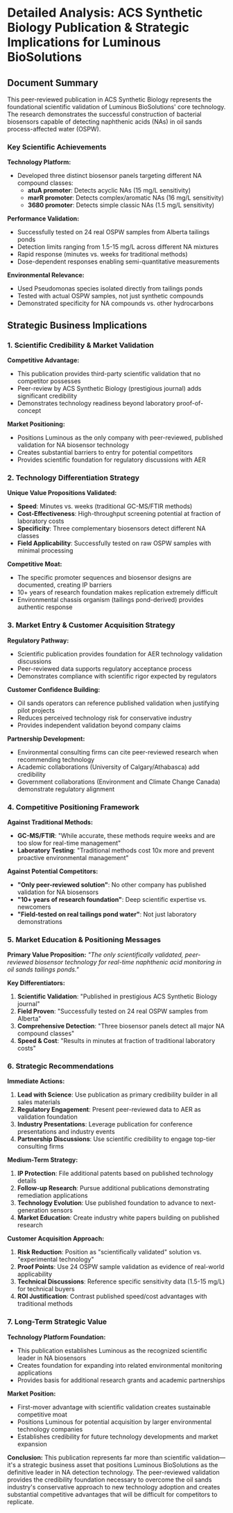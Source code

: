 # Detailed Analysis: ACS Synthetic Biology Publication & Strategic Implications for Luminous BioSolutions

## Document Summary
This peer-reviewed publication in ACS Synthetic Biology represents the foundational scientific validation of Luminous BioSolutions' core technology. The research demonstrates the successful construction of bacterial biosensors capable of detecting naphthenic acids (NAs) in oil sands process-affected water (OSPW).

### Key Scientific Achievements

**Technology Platform:**
- Developed three distinct biosensor panels targeting different NA compound classes:
    - **atuA promoter**: Detects acyclic NAs (15 mg/L sensitivity)
    - **marR promoter**: Detects complex/aromatic NAs (16 mg/L sensitivity)
    - **3680 promoter**: Detects simple classic NAs (1.5 mg/L sensitivity)

**Performance Validation:**
- Successfully tested on 24 real OSPW samples from Alberta tailings ponds
- Detection limits ranging from 1.5-15 mg/L across different NA mixtures
- Rapid response (minutes vs. weeks for traditional methods)
- Dose-dependent responses enabling semi-quantitative measurements

**Environmental Relevance:**
- Used Pseudomonas species isolated directly from tailings ponds
- Tested with actual OSPW samples, not just synthetic compounds
- Demonstrated specificity for NA compounds vs. other hydrocarbons
## Strategic Business Implications

### 1. **Scientific Credibility & Market Validation**

**Competitive Advantage:**
- This publication provides third-party scientific validation that no competitor possesses
- Peer-review by ACS Synthetic Biology (prestigious journal) adds significant credibility
- Demonstrates technology readiness beyond laboratory proof-of-concept

**Market Positioning:**
- Positions Luminous as the only company with peer-reviewed, published validation for NA biosensor technology
- Creates substantial barriers to entry for potential competitors
- Provides scientific foundation for regulatory discussions with AER

### 2. **Technology Differentiation Strategy**

**Unique Value Propositions Validated:**
- **Speed**: Minutes vs. weeks (traditional GC-MS/FTIR methods)
- **Cost-Effectiveness**: High-throughput screening potential at fraction of laboratory costs
- **Specificity**: Three complementary biosensors detect different NA classes
- **Field Applicability**: Successfully tested on raw OSPW samples with minimal processing

**Competitive Moat:**
- The specific promoter sequences and biosensor designs are documented, creating IP barriers
- 10+ years of research foundation makes replication extremely difficult
- Environmental chassis organism (tailings pond-derived) provides authentic response

### 3. **Market Entry & Customer Acquisition Strategy**

**Regulatory Pathway:**
- Scientific publication provides foundation for AER technology validation discussions
- Peer-reviewed data supports regulatory acceptance process
- Demonstrates compliance with scientific rigor expected by regulators

**Customer Confidence Building:**
- Oil sands operators can reference published validation when justifying pilot projects
- Reduces perceived technology risk for conservative industry
- Provides independent validation beyond company claims

**Partnership Development:**
- Environmental consulting firms can cite peer-reviewed research when recommending technology
- Academic collaborations (University of Calgary/Athabasca) add credibility
- Government collaborations (Environment and Climate Change Canada) demonstrate regulatory alignment

### 4. **Competitive Positioning Framework**

**Against Traditional Methods:**
- **GC-MS/FTIR**: "While accurate, these methods require weeks and are too slow for real-time management"
- **Laboratory Testing**: "Traditional methods cost 10x more and prevent proactive environmental management"

**Against Potential Competitors:**
- **"Only peer-reviewed solution"**: No other company has published validation for NA biosensors
- **"10+ years of research foundation"**: Deep scientific expertise vs. newcomers
- **"Field-tested on real tailings pond water"**: Not just laboratory demonstrations

### 5. **Market Education & Positioning Messages**

**Primary Value Proposition:** _"The only scientifically validated, peer-reviewed biosensor technology for real-time naphthenic acid monitoring in oil sands tailings ponds."_

**Key Differentiators:**
1. **Scientific Validation**: "Published in prestigious ACS Synthetic Biology journal"
2. **Field Proven**: "Successfully tested on 24 real OSPW samples from Alberta"
3. **Comprehensive Detection**: "Three biosensor panels detect all major NA compound classes"
4. **Speed & Cost**: "Results in minutes at fraction of traditional laboratory costs"

### 6. **Strategic Recommendations**

**Immediate Actions:**
1. **Lead with Science**: Use publication as primary credibility builder in all sales materials
2. **Regulatory Engagement**: Present peer-reviewed data to AER as validation foundation
3. **Industry Presentations**: Leverage publication for conference presentations and industry events
4. **Partnership Discussions**: Use scientific credibility to engage top-tier consulting firms

**Medium-Term Strategy:**
1. **IP Protection**: File additional patents based on published technology details
2. **Follow-up Research**: Pursue additional publications demonstrating remediation applications
3. **Technology Evolution**: Use published foundation to advance to next-generation sensors
4. **Market Education**: Create industry white papers building on published research

**Customer Acquisition Approach:**
1. **Risk Reduction**: Position as "scientifically validated" solution vs. "experimental technology"
2. **Proof Points**: Use 24 OSPW sample validation as evidence of real-world applicability
3. **Technical Discussions**: Reference specific sensitivity data (1.5-15 mg/L) for technical buyers
4. **ROI Justification**: Contrast published speed/cost advantages with traditional methods

### 7. **Long-Term Strategic Value**

**Technology Platform Foundation:**
- This publication establishes Luminous as the recognized scientific leader in NA biosensors
- Creates foundation for expanding into related environmental monitoring applications
- Provides basis for additional research grants and academic partnerships

**Market Position:**
- First-mover advantage with scientific validation creates sustainable competitive moat
- Positions Luminous for potential acquisition by larger environmental technology companies
- Establishes credibility for future technology developments and market expansion

**Conclusion:** This publication represents far more than scientific validation—it's a strategic business asset that positions Luminous BioSolutions as the definitive leader in NA detection technology. The peer-reviewed validation provides the credibility foundation necessary to overcome the oil sands industry's conservative approach to new technology adoption and creates substantial competitive advantages that will be difficult for competitors to replicate.